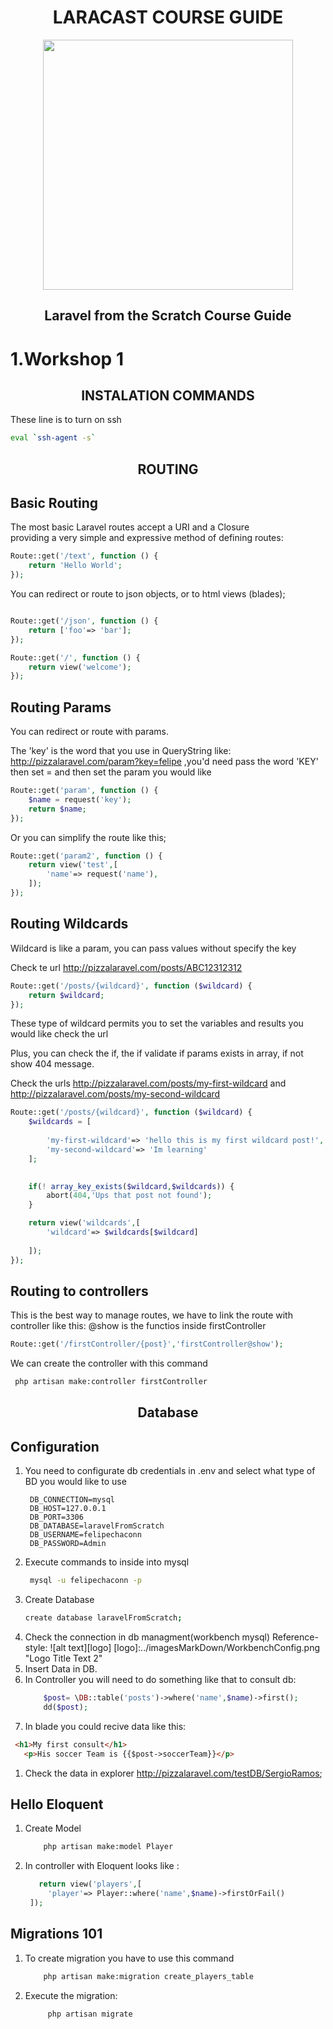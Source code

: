 <h1 align="center">LARACAST COURSE GUIDE </h1>
<p align="center"><img src="https://res.cloudinary.com/dtfbvvkyp/image/upload/v1566331377/laravel-logolockup-cmyk-red.svg" width="400"></p>
<h2 align="center"> Laravel from the Scratch Course Guide</h2>

# 1.Workshop 1
<h2 align="center">INSTALATION COMMANDS</h2>

<p>These line is to turn on ssh </p>

```bash
eval `ssh-agent -s`   
```
<h2 align="center">ROUTING</h2>


## Basic Routing
<p>The most basic Laravel routes accept a URI and a Closure</br>providing a very simple and expressive method of defining routes:
</p>

```php
Route::get('/text', function () {
    return 'Hello World';
});
```
<p>You can redirect or route to json objects, or to html views (blades);
</p>

```php

Route::get('/json', function () {
    return ['foo'=> 'bar'];
});

Route::get('/', function () {
    return view('welcome');
});
```
## Routing Params 

You can redirect or route with params.

The 'key' is the word that you use in QueryString like: http://pizzalaravel.com/param?key=felipe ,you'd need pass the word 'KEY' then set = and then set the param you would like 

```php
Route::get('param', function () {
    $name = request('key');
    return $name;
});
```

Or you can simplify the route like this;

```php
Route::get('param2', function () {
    return view('test',[
        'name'=> request('name'),
    ]);
});
```

## Routing Wildcards

Wildcard is like a param, you can pass  values without specify the key

Check te url http://pizzalaravel.com/posts/ABC12312312

```php
Route::get('/posts/{wildcard}', function ($wildcard) {
    return $wildcard;
});

```

These type of wildcard permits you to set the variables and results you would like check the url 

Plus, you can check the if, the if validate if params exists in array, if not show 404 message.

Check the urls http://pizzalaravel.com/posts/my-first-wildcard and http://pizzalaravel.com/posts/my-second-wildcard

```php
Route::get('/posts/{wildcard}', function ($wildcard) {
    $wildcards = [
      
        'my-first-wildcard'=> 'hello this is my first wildcard post!',
        'my-second-wildcard'=> 'Im learning'
    ];

   
    if(! array_key_exists($wildcard,$wildcards)) {
        abort(404,'Ups that post not found');
    }

    return view('wildcards',[
        'wildcard'=> $wildcards[$wildcard]
    
    ]);
});

```

## Routing to controllers

This is the best way to manage routes, we have to link the route with controller
like this:
@show is the functios inside firstController
```php
Route::get('/firstController/{post}','firstController@show');
```

We can create the controller with this command 

```bash
 php artisan make:controller firstController
```

<h2 align="center">Database</h2>

## Configuration

1. You need to configurate db credentials in .env and select what type of BD you would like to use
   ```.env
    DB_CONNECTION=mysql
    DB_HOST=127.0.0.1
    DB_PORT=3306
    DB_DATABASE=laravelFromScratch
    DB_USERNAME=felipechaconn
    DB_PASSWORD=Admin

   ```
2. Execute commands to inside into mysql 
   ```bash
    mysql -u felipechaconn -p
    ```
3. Create Database
    ```bash
    create database laravelFromScratch;
    ```
4. Check the connection in db managment(workbench mysql)
    Reference-style: 
    ![alt text][logo]
    [logo]:../imagesMarkDown/WorkbenchConfig.png "Logo Title Text 2"
5. Insert Data in DB.
6. In Controller  you will need to do something like that to consult db:
    ```php
        $post= \DB::table('posts')->where('name',$name)->first();
        dd($post);
    ```
8. In blade you could recive data like this:
```html
 <h1>My first consult</h1> 
   <p>His soccer Team is {{$post->soccerTeam}}</p>
```
1. Check the data in explorer http://pizzalaravel.com/testDB/SergioRamos;


## Hello Eloquent

1. Create Model
    ```bash
        php artisan make:model Player   
    ```
2. In controller with Eloquent looks like :
   ```php
      return view('players',[
        'player'=> Player::where('name',$name)->firstOrFail()
    ]);
   ```
## Migrations 101

1. To create migration you have to use this command
    ```bash
        php artisan make:migration create_players_table
    ```
2. Execute the migration:
   ```bash
        php artisan migrate
    ```